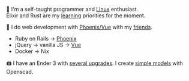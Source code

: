 👋  I'm a self-taught programmer and [Linux](https://github.com/ksevelyar/idempotent-desktop) enthusiast.\
Elixir and Rust are my [learning](https://exercism.org/profiles/ksevelyar/solutions?order=newest_first) priorities for the moment. 

💼 I do web development with [Phoenix/Vue](https://ksevelyar.github.io/resume/) with my [friends](https://github.com/rusty-cluster). 
* Ruby on Rails -> [Phoenix](https://github.com/rusty-cluster/styleguide/tree/main/elixir/phoenix)
* jQuery -> vanilla JS -> [Vue](https://github.com/rusty-cluster/styleguide/tree/main/js/vue)
* Docker -> Nix

🖨️ I have an Ender 3 with [several upgrades](https://github.com/ksevelyar/ender-3). I create [simple models](https://github.com/ksevelyar/mini-itx-case) with Openscad. 

